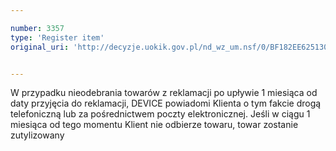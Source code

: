 ```yaml
---

number: 3357
type: 'Register item'
original_uri: 'http://decyzje.uokik.gov.pl/nd_wz_um.nsf/0/BF182EE625130A61C1257A3300319AC2?OpenDocument'


---
```


W przypadku nieodebrania towarów z reklamacji po upływie 1 miesiąca od daty przyjęcia do reklamacji, DEVICE powiadomi Klienta o tym fakcie drogą telefoniczną lub za pośrednictwem poczty elektronicznej. Jeśli w ciągu 1 miesiąca od tego momentu Klient nie odbierze towaru, towar zostanie zutylizowany
